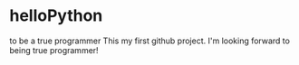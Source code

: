 # helloPython
to be a true programmer
This my first github project. I'm looking forward to being true programmer!
